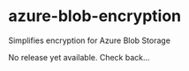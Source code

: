 azure-blob-encryption
=====================

Simplifies encryption for Azure Blob Storage

No release yet available.  Check back...
